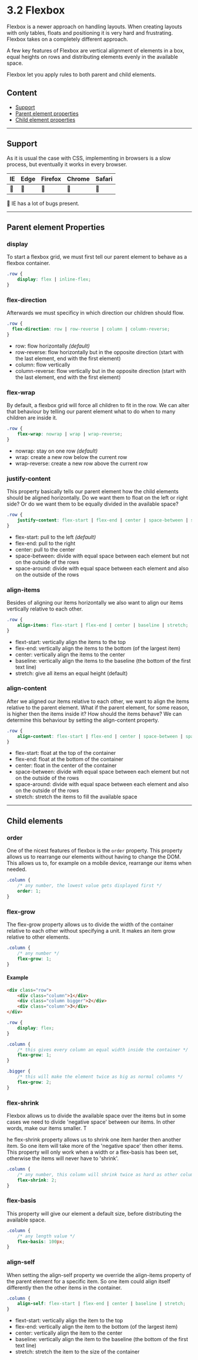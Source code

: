 # 3.2 Flexbox

Flexbox is a newer approach on handling layouts. When creating layouts with only tables, floats and positioning it is
very hard and frustrating. Flexbox takes on a completely different approach.

A few key features of Flexbox are vertical alignment of elements in a box, equal heights on rows and distributing
elements evenly in the available space.

Flexbox let you apply rules to both parent and child elements.

## Content

- [Support](#support)
- [Parent element properties](#parent-element-properties)
- [Child element properties](#child-element-properties)

---

## Support

As it is usual the case with CSS, implementing in browsers is a slow process, but eventually it works in every browser.

| IE | Edge | Firefox | Chrome | Safari |
| :--- | :--- | :--- | :--- | :--- |
| 🐞 | 🎉 | 🎉 | 🎉 | 🎉 |

🐞 IE has a lot of bugs present.

---

## Parent element Properties

### display

To start a flexbox grid, we must first tell our parent element to behave as a flexbox container.

```css
.row {
    display: flex | inline-flex;
}
```

### flex-direction

Afterwards we must specificy in which direction our children should flow.

```css
.row {
  flex-direction: row | row-reverse | column | column-reverse;
}
```

- row: flow horizontally *(default)*
- row-reverse: flow horizontally but in the opposite direction (start with the last element, end with the first element)
- column: flow vertically
- column-reverse: flow vertically but in the opposite direction (start with the last element, end with the first element)

### flex-wrap

By default, a flexbox grid will force all children to fit in the row. We can alter that behaviour by telling our parent
element what to do when to many children are inside it.

```css
.row {
    flex-wrap: nowrap | wrap | wrap-reverse;
}
```

- nowrap: stay on one row *(default)*
- wrap: create a new row below the current row
- wrap-reverse: create a new row above the current row

### justify-content

This property basically tells our parent element how the child elements should be aligned horizontally. Do we want them
to float on the left or right side? Or do we want them to be equally divided in the available space?

```css
.row {
    justify-content: flex-start | flex-end | center | space-between | space-around;
}
```

- flex-start: pull to the left *(default)*
- flex-end: pull to the right
- center: pull to the center
- space-between: divide with equal space between each element but not on the outside of the rows
- space-around: divide with equal space between each element and also on the outside of the rows

### align-items

Besides of aligning our items horizontally we also want to align our items vertically relative to each other.

```css
.row {
    align-items: flex-start | flex-end | center | baseline | stretch;
}
```

- flext-start: vertically align the items to the top
- flex-end: vertically align the items to the bottom (of the largest item)
- center: vertically align the items to the center
- baseline: vertically align the items to the baseline (the bottom of the first text line)
- stretch: give all items an equal height (default)

### align-content

After we aligned our items relative to each other, we want to align the items relative to the parent element. What if
the parent element, for some reason, is higher then the items inside it? How should the items behave? We can determine
this behaviour by setting the align-content property.

```css
.row {
    align-content: flex-start | flex-end | center | space-between | space-around | stretch;
}
```

- flex-start: float at the top of the container
- flex-end: float at the bottom of the container
- center: float in the center of the container
- space-between: divide with equal space between each element but not on the outside of the rows
- space-around: divide with equal space between each element and also on the outside of the rows
- stretch: stretch the items to fill the available space

---

## Child elements

### order

One of the nicest features of flexbox is the `order` property. This property allows us to rearrange our elements without
having to change the DOM. This allows us to, for example on a mobile device, rearrange our items when needed.

```css
.column {
    /* any number, the lowest value gets displayed first */
    order: 1;
}
```

### flex-grow

The flex-grow property allows us to divide the width of the container relative to each other without specifying a unit.
It makes an item grow relative to other elements.

```css
.column {
    /* any number */
    flex-grow: 1;
}
```

#### Example

```html
<div class="row">
    <div class="column">1</div>
    <div class="column bigger">2</div>
    <div class="column">3</div>
</div>
```

```css
.row {
    display: flex;
}

.column {
    /* this gives every column an equal width inside the container */
    flex-grow: 1;
}

.bigger {
    /* this will make the element twice as big as normal columns */
    flex-grow: 2;
}
```

### flex-shrink

Flexbox allows us to divide the available space over the items but in some cases we need to divide 'negative space'
between our items. In other words, make our items smaller. T

he flex-shrink property allows us to shrink one item harder then another item. So one item will take more of the
'negative space' then other items. This property will only work when a width or a flex-basis has been set, otherwise the
items will never have to 'shrink'.

```css
.column {
    /* any number, this column will shrink twice as hard as other columns */
    flex-shrink: 2;
}
```

### flex-basis

This property will give our element a default size, before distributing the available space.

```css
.column {
    /* any length value */
    flex-basis: 100px;
}
```

### align-self

When setting the align-self property we override the align-items property of the parent element for a specific item.
So one item could align itself differently then the other items in the container.

```css
.column {
    align-self: flex-start | flex-end | center | baseline | stretch;
}
```

- flext-start: vertically align the item to the top
- flex-end: vertically align the item to the bottom (of the largest item)
- center: vertically align the item to the center
- baseline: vertically align the item to the baseline (the bottom of the first text line)
- stretch: stretch the item to the size of the container

